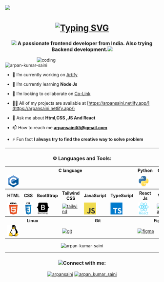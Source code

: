 <img width='1000' hight='100' src="https://user-images.githubusercontent.com/90236635/232446433-d5540fa2-fe28-4bb8-b929-cdb51fe61336.gif">

<h1 align="center">
<a href="https://git.io/typing-svg"><img src="https://readme-typing-svg.demolab.com?font=Concert+One&size=60&duration=3000&pause=1000&color=65F7B6&center=true&vCenter=true&random=false&width=697&height=100&lines=Hi!%F0%9F%91%8B%2CI'm;%F0%9F%A7%91%E2%80%8D%F0%9F%92%BB+Arpan+Saini+%F0%9F%98%8A" alt="Typing SVG" /></a>
</h1>

<h3 align="center"><img src="https://media.giphy.com/media/WUlplcMpOCEmTGBtBW/giphy.gif" width="70"> A passionate frontend developer from India. Also trying Backend development.<img src="https://media.giphy.com/media/VgCDAzcKvsR6OM0uWg/giphy.gif" width="70"> </h3>

<img align="right" alt="coding" width="400" src="https://physicsgurukul.files.wordpress.com/2019/02/character-1.gif">

<p align="left"> <img src="https://komarev.com/ghpvc/?username=arpan-kumar-saini&label=Profile%20views&color=0e75b6&style=flat" alt="arpan-kumar-saini" /> </p>

- 🔭 I’m currently working on [Artify](https://github.com/arpan-kumar-saini/artify)

- 🌱 I’m currently learning **Node Js**

- 👯 I’m looking to collaborate on [Co-Link](https://github.com/arpan-kumar-saini/colink)

- 👨‍💻 All of my projects are available at [https://arpansaini.netlify.app/](https://arpansaini.netlify.app/)

- 💬 Ask me about **Html,CSS ,JS And React**

- 📫 How to reach me **arpansaini55@gmail.com**

- ⚡ Fun fact **I always try to find the creative way to solve problem**


<hr>
<h3 align="center">⚙️ Languages and Tools:</h3>
<table align="center" >
 <tr>
   <th colspan="6">C language</th>
   <th>Python</th>  
   <th >C++</th>
   <th>Java</th>
 </tr>
 <tr>
   <td colspan="6">
     <a href="https://www.cprogramming.com/" target="_blank" rel="noreferrer"> <img align="center" src="https://raw.githubusercontent.com/devicons/devicon/master/icons/c/c-original.svg" alt="c" width="40" height="40"/> </a>
   </td>
   <td>
     <a href="https://www.python.org" target="_blank" rel="noreferrer"> <img src="https://raw.githubusercontent.com/devicons/devicon/master/icons/python/python-original.svg" alt="python" width="40" height="40"/> </a> 
   </td>
  
   <td></td>
   <td>    
      <a href="https://www.java.com" target="_blank" rel="noreferrer"> <img src="https://raw.githubusercontent.com/devicons/devicon/master/icons/java/java-original.svg" alt="java" width="40" height="40"/> </a> 
   </td>
 </tr>
 <tr>
  <th>HTML</th>
  <th>CSS</th>
  <th>BootStrap</th>
  
  <th>Tailwind CSS</th>
  <th>JavaScript</th>
  <th>TypeScript</th>
  <th>React Js</th>
  <th>Vite</th>
  <th>Node Js</th>
 </tr>
 <tr>
  <td>
    <a href="https://www.w3.org/html/" target="_blank" rel="noreferrer"> <img src="https://raw.githubusercontent.com/devicons/devicon/master/icons/html5/html5-original-wordmark.svg" alt="html5" width="40" height="40"/> </a>
  </td>
  <td>   
   <a href="https://www.w3schools.com/css/" target="_blank" rel="noreferrer"> <img src="https://raw.githubusercontent.com/devicons/devicon/master/icons/css3/css3-original-wordmark.svg" alt="css3" width="40" height="40"/> 
   </a> 
  </td>
  <td>
    <a href="https://getbootstrap.com" target="_blank" rel="noreferrer"> <img src="https://raw.githubusercontent.com/devicons/devicon/master/icons/bootstrap/bootstrap-plain-wordmark.svg" alt="bootstrap" width="40" 
    height="40"/> </a> 
  </td>
  <td>   
    <a href="https://tailwindcss.com/" target="_blank" rel="noreferrer"> <img src="https://www.vectorlogo.zone/logos/tailwindcss/tailwindcss-icon.svg" alt="tailwind" width="40" height="40"/> </a> 
  </td>
   <td>
     <a href="https://developer.mozilla.org/en-US/docs/Web/JavaScript" target="_blank" rel="noreferrer"> <img src="https://raw.githubusercontent.com/devicons/devicon/master/icons/javascript/javascript-original.svg" 
      alt="javascript" width="40" height="40"/> </a> 
   </td>
   <td>
     <a href="https://www.typescriptlang.org/" target="_blank" rel="noreferrer"> <img src="https://raw.githubusercontent.com/devicons/devicon/master/icons/typescript/typescript-original.svg" alt="typescript" width="40"      
       height="40"/> </a>
   </td>
  <td>   
    <a href="https://reactjs.org/" target="_blank" rel="noreferrer"> <img src="https://raw.githubusercontent.com/devicons/devicon/master/icons/react/react-original-wordmark.svg" alt="react" width="40" height="40"/> </a> 
  </td>
  <td>   
    <a href="https://vitejs.dev/" target="_blank" rel="noreferrer"> <img src="https://www.svgrepo.com/show/374167/vite.svg" alt="react" width="40" height="40"/> </a> 
  </td>

  <td>
   <a href="https://nodejs.org" target="_blank" rel="noreferrer"> <img src="https://raw.githubusercontent.com/devicons/devicon/master/icons/nodejs/nodejs-original-wordmark.svg" alt="nodejs" width="40" height="40"/> </a>   
  </td>  
 </tr>

  <tr>
   <th colspan="3">Linux</th>
   <th colspan="3">Git</th>
   <th colspan="3">Figma</th>   
 </tr>
 <tr>
   <td colspan="3">
     <a href="https://www.linux.org/" target="_blank" rel="noreferrer"> <img align="center" src="https://raw.githubusercontent.com/devicons/devicon/master/icons/linux/linux-original.svg" alt="linux" width="40" height="40"/> </a>
   </td>
   <td colspan="3" >
     <a href="https://git-scm.com/" target="_blank" rel="noreferrer"> <img align="center" src="https://www.vectorlogo.zone/logos/git-scm/git-scm-icon.svg" alt="git" width="40" height="40"/> </a> 
   </td>   
   <td colspan="3">       
     <a href="https://www.figma.com/" target="_blank" rel="noreferrer"> <img align="center" src="https://www.vectorlogo.zone/logos/figma/figma-icon.svg" alt="figma" width="40" height="40"/> </a>  
   </td>
 </tr>
  
</table> 



<p align='center' ><img align="center" src="https://github-readme-stats.vercel.app/api/top-langs?username=arpan-kumar-saini&show_icons=true&locale=en&layout=compact" alt="arpan-kumar-saini" /></p>



<hr>
<h3 align="center"> <img width="35px" src="https://emojis.slackmojis.com/emojis/images/1531849430/4246/blob-sunglasses.gif?1531849430">Connect with me:</h3>
<p align="center" gap='2'>
<a href="https://linkedin.com/in/arpansaini" target="blank"><img align="center" src="https://raw.githubusercontent.com/rahuldkjain/github-profile-readme-generator/master/src/images/icons/Social/linked-in-alt.svg" alt="arpansaini" height="30" width="40" /></a>
<a href="https://instagram.com/arpan_kumar_saini" target="blank"><img align="center" src="https://raw.githubusercontent.com/rahuldkjain/github-profile-readme-generator/master/src/images/icons/Social/instagram.svg" alt="arpan_kumar_saini" height="30" width="40" /></a>
</p>











